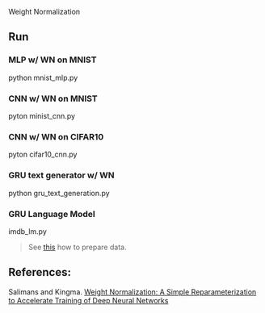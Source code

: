 Weight Normalization

## Run
### MLP w/ WN on MNIST
python mnist_mlp.py
### CNN w/ WN on MNIST
pyton minist_cnn.py
### CNN w/ WN on  CIFAR10
pyton cifar10_cnn.py
### GRU text generator  w/ WN
python gru_text_generation.py
### GRU Language Model
imdb_lm.py
> See [this](../gcnn/README.md) how to prepare data.

## References:
Salimans and Kingma. [Weight Normalization: A Simple Reparameterization to Accelerate Training of Deep Neural Networks](https://papers.nips.cc/paper/6114-weight-normalization-a-simple-reparameterization-to-accelerate-training-of-deep-neural-networks.pdf)
